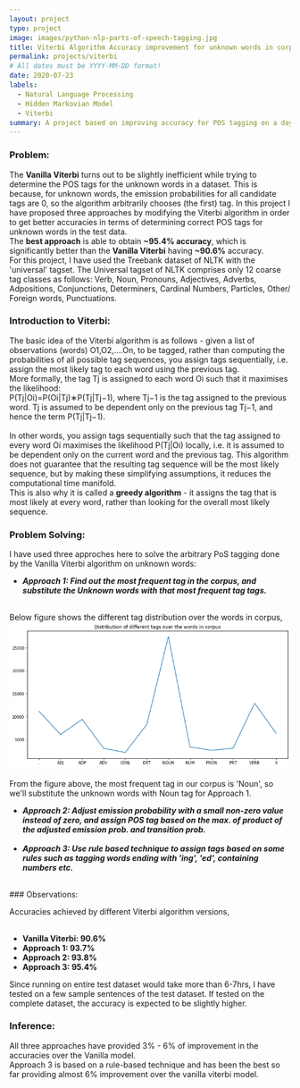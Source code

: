```yaml
---
layout: project
type: project
image: images/python-nlp-parts-of-speech-tagging.jpg
title: Viterbi Algorithm Accuracy improvement for unknown words in corpus
permalink: projects/viterbi
# All dates must be YYYY-MM-DD format!
date: 2020-07-23
labels:
  - Natural Language Processing
  - Hidden Markovian Model
  - Viterbi
summary: A project based on improving accuracy for POS tagging on a daya corpus using Vanilla and modified versions of Viterbi algorithm.
---
```


### Problem:
The **Vanilla Viterbi** turns out to be slightly inefficient while trying to determine the POS tags for the unknown words in a dataset. This is because, for unknown words, the emission probabilities for all candidate tags are 0, so the algorithm arbitrarily chooses (the first) tag. In this project I have proposed three approaches by modifying the Viterbi algorithm in order to get better accuracies in terms of determining correct POS tags for unknown words in the test data.<br>
The **best approach** is able to obtain **~95.4% accuracy**, which is significantly better than the **Vanilla Viterbi** having **~90.6%** accuracy. 
<br>
For this project, I have used the Treebank dataset of NLTK with the 'universal' tagset. The Universal tagset of NLTK comprises only 12 coarse tag classes as follows: Verb, Noun, Pronouns, Adjectives, Adverbs, Adpositions, Conjunctions, Determiners, Cardinal Numbers, Particles, Other/ Foreign words, Punctuations.
<br>

### Introduction to Viterbi:
The basic idea of the Viterbi algorithm is as follows - given a list of observations (words) O1,O2,....On, to be tagged, rather than computing the probabilities of all possible tag sequences, you assign tags sequentially, i.e. assign the most likely tag to each word using the previous tag.
<br>
More formally, the tag Tj is assigned to each word Oi such that it maximises the likelihood:
<br>
P(Tj|Oi)=P(Oi|Tj)∗P(Tj|Tj−1), where
  Tj−1 is the tag assigned to the previous word. 
  Tj is assumed to be dependent only on the previous tag Tj−1, and hence the term P(Tj|Tj−1).
<br><br>
In other words, you assign tags sequentially such that the tag assigned to every word Oi maximises the likelihood P(Tj|Oi) locally, i.e. it is assumed to be dependent only on the current word and the previous tag. This algorithm does not guarantee that the resulting tag sequence will be the most likely sequence, but by making these simplifying assumptions, it reduces the computational time manifold.
<br>
This is also why it is called a **greedy algorithm** - it assigns the tag that is most likely at every word, rather than looking for the overall most likely sequence. 
<br>

### Problem Solving:
I have used three approches here to solve the arbitrary PoS tagging done by the Vanilla Viterbi algorithm on unknown words:

- ***Approach 1: Find out the most frequent tag in the corpus, and substitute the Unknown words with that most frequent tag tags.***
<br>
Below figure shows the different tag distribution over the words in corpus,
<br>
<div class="ui large rounded images">
  <img class="ui image" src="../images/distribution_of_diff_tags_of_words_in_corpus.png">
</div>
<br>
From the figure above, the most frequent tag in our corpus is 'Noun', so we'll substitute the unknown words with Noun tag for Approach 1.
<br>

- ***Approach 2: Adjust emission probability with a small non-zero value instead of zero, and assign POS tag based on the max. of product of the adjusted emission prob. and transition prob.***
<br><br>
- ***Approach 3: Use rule based technique to assign tags based on some rules such as tagging words ending with 'ing', 'ed', containing numbers etc.***
<br>
### Observations:

Accuracies achieved by different Viterbi algorithm versions,
<br><br>
- **Vanilla Viterbi: 90.6%**
- **Approach 1: 93.7%**
- **Approach 2: 93.8%**
- **Approach 3: 95.4%**

Since running on entire test dataset would take more than 6-7hrs, I have tested on a few sample sentences of the test dataset. If tested on the complete dataset, the accuracy is expected to be slightly higher.

### Inference:

All three approaches have provided 3% - 6% of improvement in the accuracies over the Vanilla model.
<br>
Approach 3 is based on a rule-based technique and has been the best so far providing almost 6% improvement over the vanilla viterbi model.
<br>
